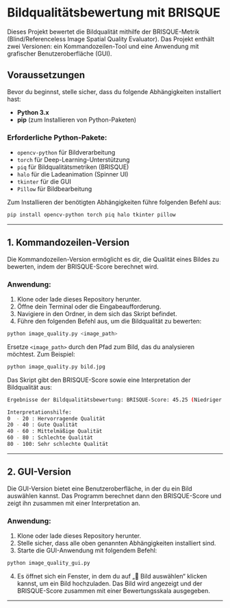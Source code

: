 
# Bildqualitätsbewertung mit BRISQUE

Dieses Projekt bewertet die Bildqualität mithilfe der BRISQUE-Metrik (Blind/Referenceless Image Spatial Quality Evaluator). Das Projekt enthält zwei Versionen: ein Kommandozeilen-Tool und eine Anwendung mit grafischer Benutzeroberfläche (GUI).

## Voraussetzungen

Bevor du beginnst, stelle sicher, dass du folgende Abhängigkeiten installiert hast:

- **Python 3.x**
- **pip** (zum Installieren von Python-Paketen)

### Erforderliche Python-Pakete:

- `opencv-python` für Bildverarbeitung
- `torch` für Deep-Learning-Unterstützung
- `piq` für Bildqualitätsmetriken (BRISQUE)
- `halo` für die Ladeanimation (Spinner UI)
- `tkinter` für die GUI
- `Pillow` für Bildbearbeitung

Zum Installieren der benötigten Abhängigkeiten führe folgenden Befehl aus:

```bash
pip install opencv-python torch piq halo tkinter pillow
```

---

## 1. Kommandozeilen-Version

Die Kommandozeilen-Version ermöglicht es dir, die Qualität eines Bildes zu bewerten, indem der BRISQUE-Score berechnet wird.

### Anwendung:

1. Klone oder lade dieses Repository herunter.
2. Öffne dein Terminal oder die Eingabeaufforderung.
3. Navigiere in den Ordner, in dem sich das Skript befindet.
4. Führe den folgenden Befehl aus, um die Bildqualität zu bewerten:

```bash
python image_quality.py <image_path>
```

Ersetze `<image_path>` durch den Pfad zum Bild, das du analysieren möchtest. Zum Beispiel:

```bash
python image_quality.py bild.jpg
```

Das Skript gibt den BRISQUE-Score sowie eine Interpretation der Bildqualität aus:

```bash
Ergebnisse der Bildqualitätsbewertung: BRISQUE-Score: 45.25 (Niedriger ist besser)

Interpretationshilfe:
0  - 20 : Hervorragende Qualität
20 - 40 : Gute Qualität
40 - 60 : Mittelmäßige Qualität
60 - 80 : Schlechte Qualität
80 - 100: Sehr schlechte Qualität
```

---

## 2. GUI-Version

Die GUI-Version bietet eine Benutzeroberfläche, in der du ein Bild auswählen kannst. Das Programm berechnet dann den BRISQUE-Score und zeigt ihn zusammen mit einer Interpretation an.

### Anwendung:

1. Klone oder lade dieses Repository herunter.
2. Stelle sicher, dass alle oben genannten Abhängigkeiten installiert sind.
3. Starte die GUI-Anwendung mit folgendem Befehl:

```bash
python image_quality_gui.py
```

4. Es öffnet sich ein Fenster, in dem du auf „📂 Bild auswählen“ klicken kannst, um ein Bild hochzuladen. Das Bild wird angezeigt und der BRISQUE-Score zusammen mit einer Bewertungsskala ausgegeben.

---
